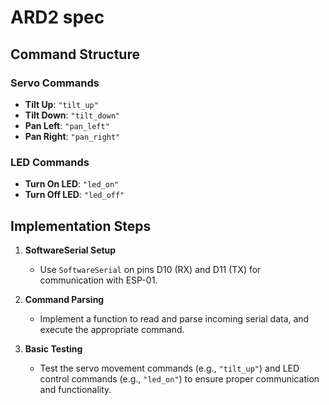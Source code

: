 # ARD2 spec

## Command Structure

### Servo Commands
- **Tilt Up**: `"tilt_up"`
- **Tilt Down**: `"tilt_down"`
- **Pan Left**: `"pan_left"`
- **Pan Right**: `"pan_right"`

### LED Commands
- **Turn On LED**: `"led_on"`
- **Turn Off LED**: `"led_off"`

## Implementation Steps

1. **SoftwareSerial Setup**
   - Use `SoftwareSerial` on pins D10 (RX) and D11 (TX) for communication with ESP-01.

2. **Command Parsing**
   - Implement a function to read and parse incoming serial data, and execute the appropriate command.

3. **Basic Testing**
   - Test the servo movement commands (e.g., `"tilt_up"`) and LED control commands (e.g., `"led_on"`) to ensure proper communication and functionality.

